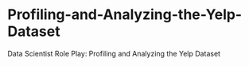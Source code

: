 # Profiling-and-Analyzing-the-Yelp-Dataset
Data Scientist Role Play: Profiling and Analyzing the Yelp Dataset
